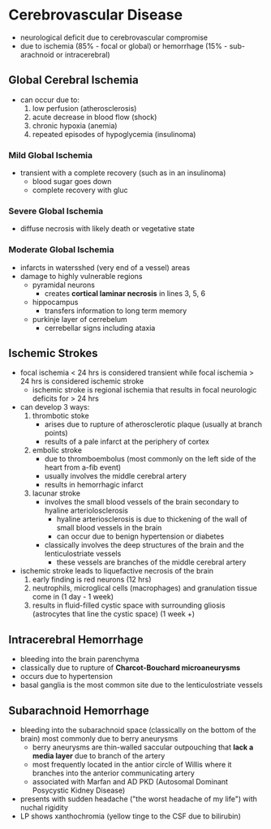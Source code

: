 # Cerebrovascular Disease
* neurological deficit due to cerebrovascular compromise 
* due to ischemia (85% - focal or global) or hemorrhage (15% - sub-arachnoid or intracerebral)
## Global Cerebral Ischemia 
* can occur due to:
	1. low perfusion (atherosclerosis)
	2. acute decrease in blood flow (shock)
	3. chronic hypoxia (anemia)
	4. repeated episodes of hypoglycemia (insulinoma)
### Mild Global Ischemia
* transient with a complete recovery (such as in an insulinoma)
	* blood sugar goes down
	* complete recovery with gluc 
### Severe Global Ischemia
* diffuse necrosis with likely death or vegetative state
### Moderate Global Ischemia
* infarcts in watersshed (very end of a vessel) areas
* damage to highly vulnerable regions 
	* pyramidal neurons 
		* creates **cortical laminar necrosis** in lines 3, 5, 6
	* hippocampus
		* transfers information to long term memory
	* purkinje layer of cerrebelum
		* cerrebellar signs including ataxia
## Ischemic Strokes
* focal ischemia < 24 hrs is considered transient while focal ischemia > 24 hrs is considered ischemic stroke
	* ischemic stroke is regional ischemia that results in focal neurologic deficits for > 24 hrs
* can develop 3 ways: 
	1. thrombotic stoke 
		* arises due to rupture of atherosclerotic plaque (usually at branch points)
		* results of a pale infarct at the periphery of cortex 
	2. embolic stroke 
		* due to thromboembolus (most commonly on the left side of the heart from a-fib event)
		* usually involves the middle cerebral artery
		* results in hemorrhagic infarct
	3.  lacunar stroke
		* involves the small blood vessels of the brain secondary to hyaline arteriolosclerosis
			* hyaline arteriosclerosis is due to thickening of the wall of small blood vessels in the brain
			* can occur due to benign hypertension or diabetes
		* classically involves the deep structures of the brain and the lenticulostriate vessels
			 * these vessels are branches of the middle cerebral artery 
* ischemic stroke leads to liquefactive necrosis of the brain
	1. early finding is red neurons (12 hrs)
	2. neutrophils, microglical cells (macrophages) and granulation tissue come in (1 day - 1 week)
	3. results in fluid-filled cystic space with surrounding gliosis (astrocytes that line the cystic space) (1 week +)
## Intracerebral Hemorrhage 
* bleeding into the brain parenchyma 
* classically due to rupture of **Charcot-Bouchard microaneurysms**
* occurs due to hypertension
* basal ganglia is the most common site due to the lenticulostriate vessels
## Subarachnoid Hemorrhage
* bleeding into the subarachnoid space (classically on the bottom of the brain) most commonly due to berry aneurysms
	* berry aneurysms are thin-walled saccular outpouching that **lack a media layer** due to branch of the artery 
	* most frequently located in the antior circle of Willis where it branches into the anterior communicating artery 
	* associated with Marfan and AD PKD (Autosomal Dominant Posycystic Kidney Disease)
* presents with sudden headache ("the worst headache of my life") with nuchal rigidity
* LP shows xanthochromia (yellow tinge to the CSF due to bilirubin)



